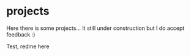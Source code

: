 # projects
Here there is some projects... It still under construction but I do accept feedback :)

Test, redme here
